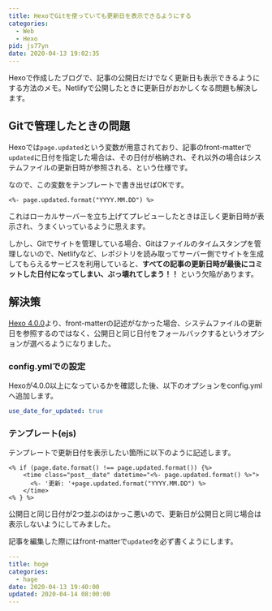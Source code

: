 ```yaml
---
title: HexoでGitを使っていても更新日を表示できるようにする
categories:
  - Web
  - Hexo
pid: js77yn
date: 2020-04-13 19:02:35
---
```


Hexoで作成したブログで、記事の公開日だけでなく更新日も表示できるようにする方法のメモ。Netlifyで公開したときに更新日がおかしくなる問題も解決します。


## Gitで管理したときの問題

Hexoでは`page.updated`という変数が用意されており、記事のfront-matterで`updated`に日付を指定した場合は、その日付が格納され、それ以外の場合はシステムファイルの更新日時が参照される、という仕様です。

なので、この変数をテンプレートで書き出せばOKです。

```ejs
<%- page.updated.format("YYYY.MM.DD") %>
```

これはローカルサーバーを立ち上げてプレビューしたときは正しく更新日時が表示され、うまくいっているように思えます。

しかし、Gitでサイトを管理している場合、Gitはファイルのタイムスタンプを管理しないので、Netlifyなど、レポジトリを読み取ってサーバー側でサイトを生成してもらえるサービスを利用していると、**すべての記事の更新日時が最後にコミットした日付になってしまい、ぶっ壊れてしまう！！** という欠陥があります。


## 解決策

[Hexo 4.0.0](https://hexo.io/news/2019/10/14/hexo-4-released/)より、front-matterの記述がなかった場合、システムファイルの更新日を参照するのではなく、公開日と同じ日付をフォールバックするというオプションが選べるようになりました。

### config.ymlでの設定

Hexoが4.0.0以上になっているかを確認した後、以下のオプションをconfig.ymlへ追加します。

```yml
use_date_for_updated: true
```

### テンプレート(ejs)

テンプレートで更新日付を表示したい箇所に以下のように記述します。

```ejs
<% if (page.date.format() !== page.updated.format()) {%>
    <time class="post__date" datetime="<%- page.updated.format() %>">
      <%- '更新: '+page.updated.format("YYYY.MM.DD") %>
    </time>
<% } %>
```

公開日と同じ日付が2つ並ぶのはかっこ悪いので、更新日が公開日と同じ場合は表示しないようにしてみました。

記事を編集した際にはfront-matterで`updated`を必ず書くようにします。

```yml
---
title: hoge
categories:
  - hage
date: 2020-04-13 19:40:00
updated: 2020-04-14 08:00:00
---
```
